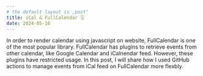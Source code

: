 ```yaml
---
# the default layout is ‚post‘
title: iCal & FullCalendar 🗓
date: 2024-05-16
---
```


In order to render calendar using javascript on website, FullCalendar is one of the most popular library.
FullCalendar has plugins to retrieve events from other calendar, like Google Calendar and iCalnendar feed. However, these plugins have restricted usage. In this post, I will share how I used GitHub actions to manage events from iCal feed on FullCalendar more flexbly.
